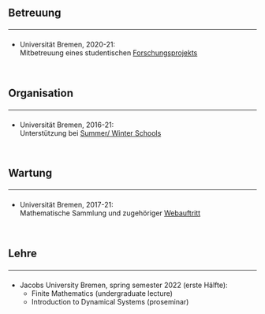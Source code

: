 ## Betreuung <hr>

- Universität Bremen, 2020-21:<br>
Mitbetreuung eines studentischen [Forschungsprojekts](https://www.uni-bremen.de/en/fb3/studies-teaching/student-research-projects-in-mathematics/assigned-and-completed-projects/wave-patterns-in-cellular-automata-for-excitable-media)

<br>

## Organisation <hr>

- Universität Bremen, 2016-21:<br>
Unterstützung bei [Summer/ Winter Schools](https://www.uni-bremen.de/dynamical-systems/past-events/bremen-summer-and-winter-schools-on-dynamical-systems)

<br>

## Wartung <hr>

- Universität Bremen, 2017-21:<br>
Mathematische Sammlung und zugehöriger [Webauftritt](https://www.uni-bremen.de/appanalysis/mathematical-collection/)

<br>

## Lehre <hr>

- Jacobs University Bremen, spring semester 2022 (erste Hälfte):
  - Finite Mathematics (undergraduate lecture) 
  - Introduction to Dynamical Systems (proseminar)

